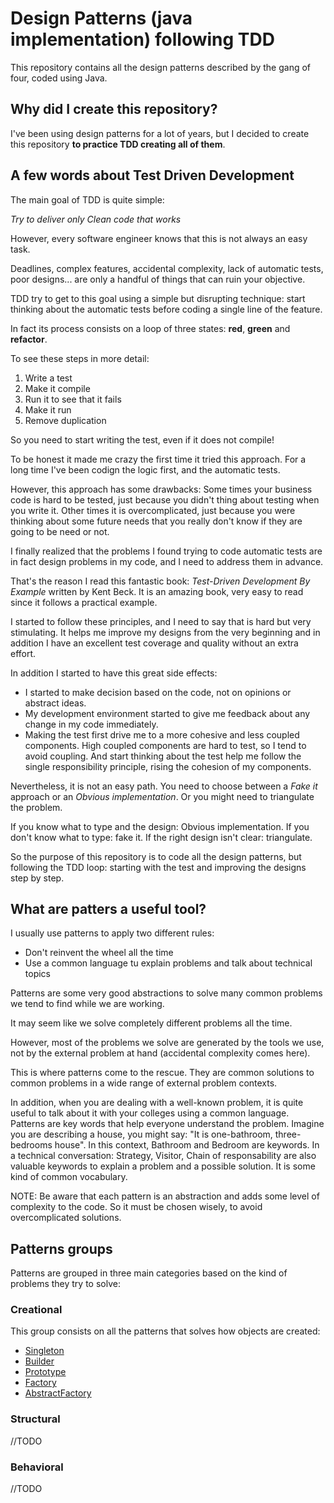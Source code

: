 # Design Patterns (java implementation) following TDD

This repository contains all the design patterns described by the gang of four, coded using Java.

## Why did I create this repository?

I've been using design patterns for a lot of years, but I decided to create this repository **to practice TDD creating all of them**.

## A few words about Test Driven Development

The main goal of TDD is quite simple: 

*Try to deliver only Clean code that works*

However, every software engineer knows that this is not always an easy task. 

Deadlines, complex features, accidental complexity, lack of automatic tests, poor designs... are only a handful of things that can ruin your objective.

TDD try to get to this goal using a simple but disrupting technique: start thinking about the automatic tests before coding a single line of the feature.

In fact its process consists on a loop of three states: **red**, **green** and **refactor**.

To see these steps in more detail:

1. Write a test 
2. Make it compile 
3. Run it to see that it fails 
4. Make it run 
5. Remove duplication 

So you need to start writing the test, even if it does not compile!

To be honest it made me crazy the first time it tried this approach. For a long time I've been codign the logic first, and the automatic tests.

However, this approach has some drawbacks: Some times your business code is hard to be tested, just because you didn't thing about testing when you write it. Other times it is overcomplicated, just because you were thinking about some future needs that you really don't know if they are going to be need or not.

I finally realized that the problems I found trying to code automatic tests are in fact design problems in my code, and I need to address them in advance.

That's the reason I read this fantastic book: *Test-Driven Development By Example* written by Kent Beck. It is an amazing book, very easy to read since it follows a practical example.

I started to follow these principles, and I need to say that is hard but very stimulating. It helps me improve my designs from the very beginning and in addition I have an excellent test coverage and quality without an extra effort.

In addition I started to have this great side effects:
* I started to make decision based on the code, not on opinions or abstract ideas.
* My development environment started to give me feedback about any change in my code immediately.
* Making the test first drive me to a more cohesive and less coupled components. High coupled components are hard to test, so I tend to avoid coupling. And start thinking about the test help me follow the single responsibility principle, rising the cohesion of my components.

Nevertheless, it is not an easy path. You need to choose between a *Fake it* approach or an *Obvious implementation*. Or you might need to triangulate the problem. 
                                       
If you know what to type and the design: Obvious implementation. If you don't know what to type: fake it. If the right design isn't clear: triangulate. 

So the purpose of this repository is to code all the design patterns, but following the TDD loop: starting with the test and improving the designs step by step. 

## What are patters a useful tool?

I usually use patterns to apply two different rules:
 * Don't reinvent the wheel all the time
 * Use a common language tu explain problems and talk about technical topics
 
Patterns are some very good abstractions to solve many common problems we tend to find while we are working.

It may seem like we solve completely different problems all the time.

However, most of the problems we solve are generated by the tools we use, not by the external problem at hand (accidental complexity comes here).

This is where patterns come to the rescue. They are common solutions to common problems in a wide range of external problem contexts.

In addition, when you are dealing with a well-known problem, it is quite useful to talk about it with your colleges using a common language. Patterns are key words that help everyone understand the problem.
Imagine you are describing a house, you might say: "It is one-bathroom, three-bedrooms house". In this context, Bathroom and Bedroom are keywords.
In a technical conversation: Strategy, Visitor, Chain of responsability are also valuable keywords to explain a problem and a possible solution. It is some kind of common vocabulary.

NOTE: Be aware that each pattern is an abstraction and adds some level of complexity to the code. So it must be chosen wisely, to avoid overcomplicated solutions.

## Patterns groups

Patterns are grouped in three main categories based on the kind of problems they try to solve:

### Creational

This group consists on all the patterns that solves how objects are created:

* [Singleton](./docs/creational/Singleton.md)
* [Builder](./docs/creational/Builder.md)
* [Prototype](./docs/creational/Prototype.md)
* [Factory](./docs/creational/FactoryMethod.md)
* [AbstractFactory](./docs/creational/AbstractFactory.md)


### Structural
//TODO

### Behavioral
//TODO
